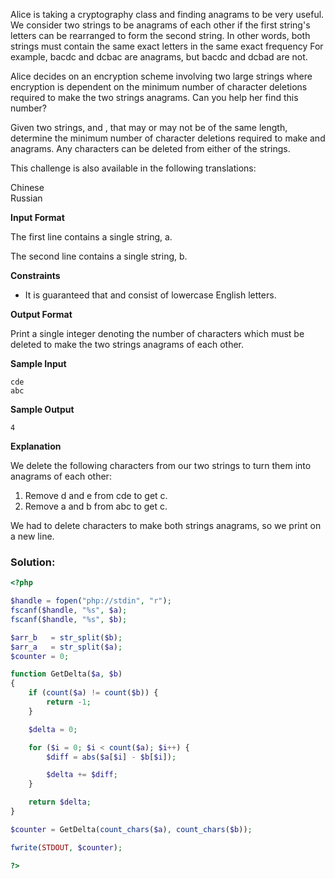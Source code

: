 Alice is taking a cryptography class and finding anagrams to be very useful. We consider two strings to be anagrams of each other if the first string's letters can be rearranged to form the second string. In other words, both strings must contain the same exact letters in the same exact frequency For example, bacdc and dcbac are anagrams, but bacdc and dcbad are not.

Alice decides on an encryption scheme involving two large strings where encryption is dependent on the minimum number of character deletions required to make the two strings anagrams. Can you help her find this number?

Given two strings,  and , that may or may not be of the same length, determine the minimum number of character deletions required to make  and  anagrams. Any characters can be deleted from either of the strings.

This challenge is also available in the following translations:

Chinese <br />
Russian

**Input Format**

The first line contains a single string, a.

The second line contains a single string, b.

**Constraints**
* It is guaranteed that  and  consist of lowercase English letters.

**Output Format**

Print a single integer denoting the number of characters which must be deleted to make the two strings anagrams of each other.

**Sample Input**

`cde` <br />
`abc`

**Sample Output**

`4`

**Explanation**

We delete the following characters from our two strings to turn them into anagrams of each other:

1. Remove d and e from cde to get c.<br />
2. Remove a and b from abc to get c.

We had to delete  characters to make both strings anagrams, so we print  on a new line.

### Solution:

```php
<?php

$handle = fopen("php://stdin", "r");
fscanf($handle, "%s", $a);
fscanf($handle, "%s", $b);

$arr_b   = str_split($b);
$arr_a   = str_split($a);
$counter = 0;

function GetDelta($a, $b)
{
	if (count($a) != count($b)) {
		return -1;
	}

	$delta = 0;

	for ($i = 0; $i < count($a); $i++) {
		$diff = abs($a[$i] - $b[$i]);

		$delta += $diff;
	}

	return $delta;
}

$counter = GetDelta(count_chars($a), count_chars($b));

fwrite(STDOUT, $counter);

?>
